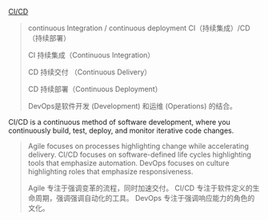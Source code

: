 [CI/CD](https://docs.gitlab.com/ee/ci/#:~:text=CI%2FCD%20is%20a%20continuous%20method%20of%20software%20development%2C,code%20based%20on%20buggy%20or%20failed%20previous%20versions.) 

>  continuous Integration / continuous deployment         CI（持续集成）/CD（持续部署）
>
> CI 持续集成（Continuous Integration）
>
> CD 持续交付 （Continuous Delivery）
>
> CD 持续部署（Continuous Deployment）
>
>  DevOps是软件开发 (Development) 和运维 (Operations) 的结合。



CI/CD is a continuous method of software development, where you continuously build, test, deploy, and monitor iterative code changes.

[1]: https://cloud.tencent.com/developer/article/1888577	"6 张图带你搞懂 CI/CD 流水线"
[2]: https://cloud.tencent.com/developer/article/2287036	"Agile ,CI/CD, DevOps"
[3]: https://cloud.tencent.com/developer/article/1680910	"敏捷开发，持续集成/交付 CI/CD ，DevOps"



> Agile focuses on processes highlighting change while accelerating delivery.
> CI/CD focuses on software-defined life cycles highlighting tools that emphasize automation.
> DevOps focuses on culture highlighting roles that emphasize responsiveness.
>
> Agile 专注于强调变革的流程，同时加速交付。
> CI/CD 专注于软件定义的生命周期，强调强调自动化的工具。
> DevOps 专注于强调响应能力的角色的文化。